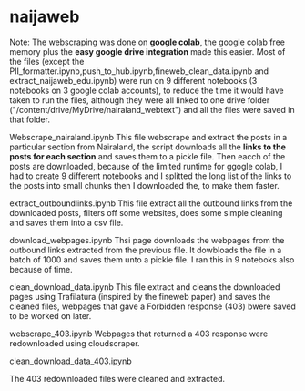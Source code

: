 # naijaweb

Note: The webscraping was done on **google colab**, the google colab free memory plus the **easy google drive integration** made this easier. Most of the files (except the PII_formatter.ipynb,push_to_hub.ipynb,fineweb_clean_data.ipynb and extract_naijaweb_edu.ipynb) were run on 9 different notebooks (3 notebooks on 3 google colab accounts), to reduce the time it would have taken to run the files, although they were all linked to one drive folder ("/content/drive/MyDrive/nairaland_webtext") and all the files were saved in that folder.

Webscrape_nairaland.ipynb
This file webscrape and extract the posts in a particular section from Nairaland, the script downloads all the **links to the posts for each section** and saves them to a pickle file. Then eacch of the posts are downloaded, because of the limited runtime for ggogle colab, I had to create 9 different notebooks and I splitted the long list of the links to the posts into small chunks then I downloaded the, to make them faster.

extract_outboundlinks.ipynb
This file extract all the outbound links from the downloaded posts, filters off some websites, does some simple cleaning and saves them into a csv file.

download_webpages.ipynb
Thsi page downloads the webpages from the outbound links extracted from the previous file. It dowbloads the file in a batch of 1000 and saves them unto a pickle file. I ran this in 9 noteboks also because of time.

clean_download_data.ipynb
This file extract and cleans the downloaded pages using Trafilatura (inspired by the fineweb paper) and saves the cleaned files, webpages that gave a Forbidden response (403) bwere saved to be worked on later.

webscrape_403.ipynb
Webpages that returned a 403 response were redownloaded using cloudscraper.

clean_download_data_403.ipynb

The 403 redownloaded files were cleaned and extracted.





